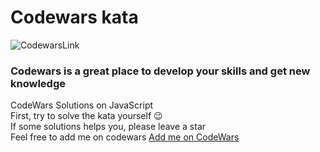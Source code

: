 # Codewars kata

![CodewarsLink](https://www.codewars.com/users/Aomine%20Daiki/badges/large)

### Codewars is a great place to develop your skills and get new knowledge

CodeWars Solutions on JavaScript <br />
First, try to solve the kata yourself :wink: <br />
If some solutions helps you, please leave a star <br />
Feel free to add me on codewars [Add me on CodeWars](https://www.codewars.com/users/Aomine%20Daiki) <br />
